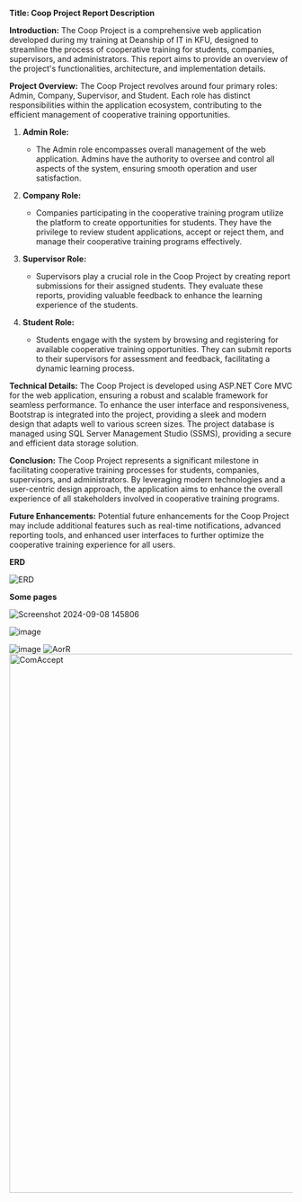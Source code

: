 **Title: Coop Project Report Description**

**Introduction:**
The Coop Project is a comprehensive web application developed during my training at Deanship of IT in KFU, designed to streamline the process of cooperative training for students, companies, supervisors, and administrators. This report aims to provide an overview of the project's functionalities, architecture, and implementation details.

**Project Overview:**
The Coop Project revolves around four primary roles: Admin, Company, Supervisor, and Student. Each role has distinct responsibilities within the application ecosystem, contributing to the efficient management of cooperative training opportunities.

1. **Admin Role:**
   - The Admin role encompasses overall management of the web application. Admins have the authority to oversee and control all aspects of the system, ensuring smooth operation and user satisfaction.

2. **Company Role:**
   - Companies participating in the cooperative training program utilize the platform to create opportunities for students. They have the privilege to review student applications, accept or reject them, and manage their cooperative training programs effectively.

3. **Supervisor Role:**
   - Supervisors play a crucial role in the Coop Project by creating report submissions for their assigned students. They evaluate these reports, providing valuable feedback to enhance the learning experience of the students.

4. **Student Role:**
   - Students engage with the system by browsing and registering for available cooperative training opportunities. They can submit reports to their supervisors for assessment and feedback, facilitating a dynamic learning process.

**Technical Details:**
The Coop Project is developed using ASP.NET Core MVC for the web application, ensuring a robust and scalable framework for seamless performance. 
To enhance the user interface and responsiveness, Bootstrap is integrated into the project, providing a sleek and modern design that adapts well to various screen sizes.
The project database is managed using SQL Server Management Studio (SSMS), providing a secure and efficient data storage solution.

**Conclusion:**
The Coop Project represents a significant milestone in facilitating cooperative training processes for students, companies, supervisors, and administrators. By leveraging modern technologies and a user-centric design approach, the application aims to enhance the overall experience of all stakeholders involved in cooperative training programs.

**Future Enhancements:**
Potential future enhancements for the Coop Project may include additional features such as real-time notifications, advanced reporting tools, and enhanced user interfaces to further optimize the cooperative training experience for all users.




**ERD**




![ERD](https://github.com/user-attachments/assets/fc4839c0-9ecc-4236-b44d-ceb6bf591951)






**Some pages**


![Screenshot 2024-09-08 145806](https://github.com/user-attachments/assets/809ce8bb-374d-43cc-a329-8abd138bb5ee)


![image](https://github.com/user-attachments/assets/b0e87d43-047a-493c-967a-4c7d017c25f2)



![image](https://github.com/user-attachments/assets/5de85045-7a35-4b25-8c20-a6f8a4d1b4cd)
![AorR](https://github.com/user-attachments/assets/1147838a-dc7a-4f9a-a03c-32c6f52c0d20)
<img width="960" alt="ComAccept" src="https://github.com/user-attachments/assets/2ff0ffb2-7e6f-4902-92ea-4eaa93073dc5">






